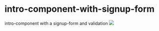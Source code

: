# intro-component-with-signup-form
intro-component with a signup-form and validation 
![](design/active-state.png)

